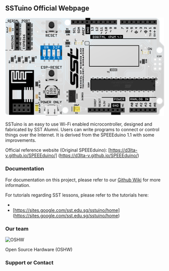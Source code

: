 ---
---

## SSTuino Official Webpage

![Populated PCB](https://raw.githubusercontent.com/d3lta-v/SSTuino/master/Image%20Assets/SSTuino.png)

SSTuino is an easy to use Wi-Fi enabled microcontroller, designed and fabricated by SST Alumni. Users can write programs to connect or control things over the Internet. It is derived from the SPEEEduino 1.1 with some improvements.

Official reference website (Original SPEEEduino): [https://d3lta-v.github.io/SPEEEduino/] (https://d3lta-v.github.io/SPEEEduino/)

### Documentation

For documentation on this project, please refer to our [Github Wiki](https://github.com/sammy0025/SPEEEduino/wiki) for more information.

For tutorials regarding SST lessons, please refer to the tutorials here:


*
* [https://sites.google.com/sst.edu.sg/sstuino/home] (https://sites.google.com/sst.edu.sg/sstuino/home)

### Our team

![OSHW](https://www.oshwa.org/wp-content/uploads/2014/03/oshw-logo-100-px.png)

Open Source Hardware (OSHW)

### Support or Contact

